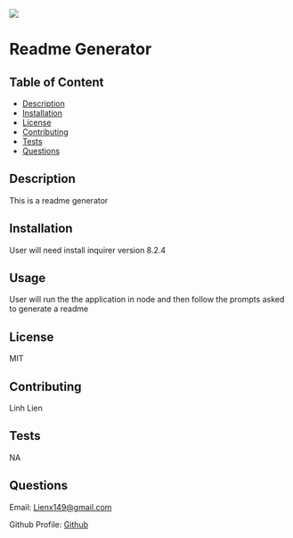 [<img src="https://img.shields.io/badge/License-MIT-yellow.svg">](https://opensource.org/licenses/MIT)
  # Readme Generator

## Table of Content 

- [Description](#description)
- [Installation](#installation)
- [License](#license)
- [Contributing](#contributing)
- [Tests](#tests)
- [Questions](#questions)

## Description 
This is a readme generator 

## Installation 
User will need install inquirer version 8.2.4

## Usage 
User will run the the application in node and then follow the prompts asked to generate a readme

## License 
MIT

## Contributing 
Linh Lien

## Tests 
NA

## Questions 
Email: Lienx149@gmail.com 

Github Profile: [Github](https://github.com/Liex149)
